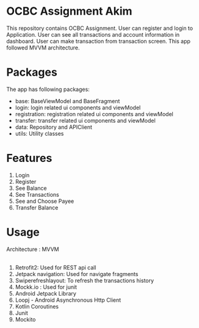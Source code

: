 # OCBC Assignment Akim

This repository contains OCBC Assignment. User can register and login to Application. User can see all transactions and account information in dashboard. User can make transaction from transaction screen. This app followed MVVM architecture.

# Packages

The app has following packages:
- base: BaseViewModel and BaseFragment
- login: login related ui components and viewModel
- registration: registration related ui components and viewModel
- transfer: transfer related ui components and viewModel
- data: Repository and APIClient
- utils: Utility classes

# Features

1. Login
2. Register
3. See Balance
4. See Transactions
5. See and Choose Payee
6. Transfer Balance

# Usage 
Architecture : MVVM
<br><br>
1. Retrofit2: Used for REST api call
2. Jetpack navigation: Used for navigate fragments
3. Swiperefreshlayout: To refresh the transactions history
4. Mockk.io : Used for junit
5. Android Jetpack Library
6. Loopj - Android Asynchronous Http Client
7. Kotlin Coroutines
8. Junit
9. Mockito






